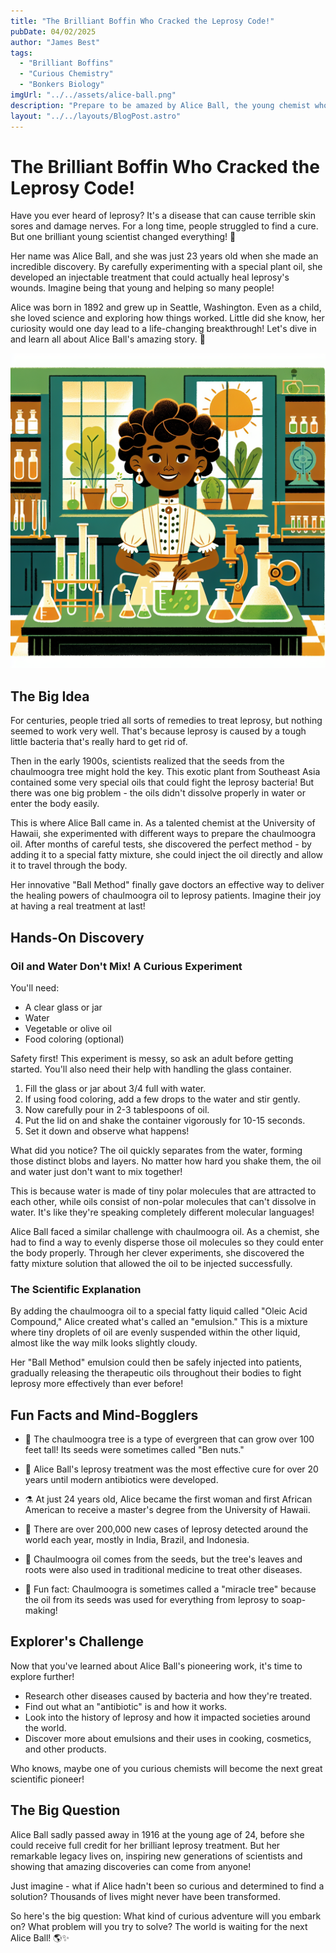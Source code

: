 ```yaml
---
title: "The Brilliant Boffin Who Cracked the Leprosy Code!"
pubDate: 04/02/2025
author: "James Best"
tags:
  - "Brilliant Boffins"
  - "Curious Chemistry"
  - "Bonkers Biology"
imgUrl: "../../assets/alice-ball.png"
description: "Prepare to be amazed by Alice Ball, the young chemist who transformed the treatment for leprosy! In this post, we'll explore her inspiring story, unravel the mysteries of chaulmoogra oil, and even try our hand at a fun science experiment."
layout: "../../layouts/BlogPost.astro"
---
```


# The Brilliant Boffin Who Cracked the Leprosy Code!

Have you ever heard of leprosy? It's a disease that can cause terrible skin sores and damage nerves. For a long time, people struggled to find a cure. But one brilliant young scientist changed everything! 🔬

Her name was Alice Ball, and she was just 23 years old when she made an incredible discovery. By carefully experimenting with a special plant oil, she developed an injectable treatment that could actually heal leprosy's wounds. Imagine being that young and helping so many people!

Alice was born in 1892 and grew up in Seattle, Washington. Even as a child, she loved science and exploring how things worked. Little did she know, her curiosity would one day lead to a life-changing breakthrough! Let's dive in and learn all about Alice Ball's amazing story. 🌟

![Alice Ball portrait](../../assets/alice-ball.png)

## The Big Idea

For centuries, people tried all sorts of remedies to treat leprosy, but nothing seemed to work very well. That's because leprosy is caused by a tough little bacteria that's really hard to get rid of.

Then in the early 1900s, scientists realized that the seeds from the chaulmoogra tree might hold the key. This exotic plant from Southeast Asia contained some very special oils that could fight the leprosy bacteria! But there was one big problem - the oils didn't dissolve properly in water or enter the body easily.

This is where Alice Ball came in. As a talented chemist at the University of Hawaii, she experimented with different ways to prepare the chaulmoogra oil. After months of careful tests, she discovered the perfect method - by adding it to a special fatty mixture, she could inject the oil directly and allow it to travel through the body.

Her innovative "Ball Method" finally gave doctors an effective way to deliver the healing powers of chaulmoogra oil to leprosy patients. Imagine their joy at having a real treatment at last!

## Hands-On Discovery

### Oil and Water Don't Mix! A Curious Experiment

You'll need:

- A clear glass or jar
- Water
- Vegetable or olive oil
- Food coloring (optional)

Safety first! This experiment is messy, so ask an adult before getting started. You'll also need their help with handling the glass container.

1. Fill the glass or jar about 3/4 full with water.
2. If using food coloring, add a few drops to the water and stir gently.
3. Now carefully pour in 2-3 tablespoons of oil.
4. Put the lid on and shake the container vigorously for 10-15 seconds.
5. Set it down and observe what happens!

What did you notice? The oil quickly separates from the water, forming those distinct blobs and layers. No matter how hard you shake them, the oil and water just don't want to mix together!

This is because water is made of tiny polar molecules that are attracted to each other, while oils consist of non-polar molecules that can't dissolve in water. It's like they're speaking completely different molecular languages!

Alice Ball faced a similar challenge with chaulmoogra oil. As a chemist, she had to find a way to evenly disperse those oil molecules so they could enter the body properly. Through her clever experiments, she discovered the fatty mixture solution that allowed the oil to be injected successfully.

### The Scientific Explanation

By adding the chaulmoogra oil to a special fatty liquid called "Oleic Acid Compound," Alice created what's called an "emulsion." This is a mixture where tiny droplets of oil are evenly suspended within the other liquid, almost like the way milk looks slightly cloudy.

Her "Ball Method" emulsion could then be safely injected into patients, gradually releasing the therapeutic oils throughout their bodies to fight leprosy more effectively than ever before!

## Fun Facts and Mind-Bogglers

- 🌳 The chaulmoogra tree is a type of evergreen that can grow over 100 feet tall! Its seeds were sometimes called "Ben nuts."

- 💊 Alice Ball's leprosy treatment was the most effective cure for over 20 years until modern antibiotics were developed.

- ⚗️ At just 24 years old, Alice became the first woman and first African American to receive a master's degree from the University of Hawaii.

- 🔢 There are over 200,000 new cases of leprosy detected around the world each year, mostly in India, Brazil, and Indonesia.

- 🧪 Chaulmoogra oil comes from the seeds, but the tree's leaves and roots were also used in traditional medicine to treat other diseases.

- 🥜 Fun fact: Chaulmoogra is sometimes called a "miracle tree" because the oil from its seeds was used for everything from leprosy to soap-making!

## Explorer's Challenge

Now that you've learned about Alice Ball's pioneering work, it's time to explore further!

- Research other diseases caused by bacteria and how they're treated.
- Find out what an "antibiotic" is and how it works.
- Look into the history of leprosy and how it impacted societies around the world.
- Discover more about emulsions and their uses in cooking, cosmetics, and other products.

Who knows, maybe one of you curious chemists will become the next great scientific pioneer!

## The Big Question

Alice Ball sadly passed away in 1916 at the young age of 24, before she could receive full credit for her brilliant leprosy treatment. But her remarkable legacy lives on, inspiring new generations of scientists and showing that amazing discoveries can come from anyone!

Just imagine - what if Alice hadn't been so curious and determined to find a solution? Thousands of lives might never have been transformed.

So here's the big question: What kind of curious adventure will you embark on? What problem will you try to solve? The world is waiting for the next Alice Ball! 🌎✨
